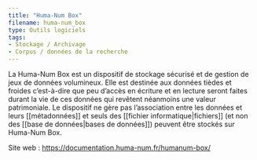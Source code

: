 ```yaml
---
title: "Huma-Num Box"
filename: huma-num_box
type: Outils logiciels
tags:
- Stockage / Archivage
- Corpus / données de la recherche
---
```


La Huma-Num Box est un dispositif de stockage sécurisé et de gestion de jeux de données volumineux. Elle est destinée aux données tièdes et froides c’est-à-dire que peu d’accès en écriture et en lecture seront faites durant la vie de ces données qui revêtent néanmoins une valeur patrimoniale. Le dispositif ne gère pas l’association entre les données et leurs [[métadonnées]] et seuls des [[fichier informatique|fichiers]] (et non des [[base de données|bases de données]]) peuvent être stockés sur Huma-Num Box.

Site web : <https://documentation.huma-num.fr/humanum-box/>

